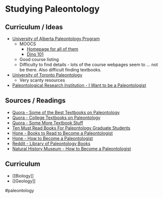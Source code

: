 # Studying Paleontology
## Curriculum / Ideas
- [University of Alberta Paleontology Program](https://www.ualberta.ca/science/dinosaurs/study-paleontology.html)
	- MOOCS
		- [Homepage for all of them](https://www.ualberta.ca/admissions-programs/online-courses/index.html)
		- [Dino 101](https://www.ualberta.ca/admissions-programs/online-courses/dino101/index.html)
	- Good course listing
	- Difficulty to find details - lots of the course webpages seem to ... not be there. Also difficult finding textbooks.
- [University of Toronto Paleontology](https://future.utoronto.ca/undergraduate-programs/paleontology/)
	- Very scanty resources
- [Paleontological Research Institution - I Want to be a Paleontologist](https://www.priweb.org/blog-post/i-want-to-be-a-paleontologist)

	
## Sources / Readings
- [Quora - Some of the Best Textbooks on Paleontology](https://www.quora.com/What-are-some-of-the-best-textbooks-on-paleontology)
- [Quora - College Textbooks on Paleontology](https://www.quora.com/What-are-the-most-popular-college-textbooks-used-in-Paleontology-programs-currently)
- [Quora - Some More Textbook Stuff](https://www.quora.com/What-are-some-good-books-on-Paleontology-preferrably-some-that-are-used-as-textbooks-in-colleges)
- [Ten Must Read Books For Paleontology Graduate Students](https://markpatzkowsky.weebly.com/lab-blog/ten-must-read-books-for-paleontology-graduate-students)
- [Hone - Books to Read to Become a Paleontologist](https://archosaurmusings.wordpress.com/2020/04/14/books-to-read-to-become-a-palaeontologist/)
- [Hone - How to Become a Paleontologist](https://archosaurmusings.wordpress.com/2018/07/04/how-do-i-become-a-palaeontologist/)
- [Reddit - Library of Paleontology Books](https://www.reddit.com/r/Paleontology/comments/g69bl1/library_of_paleontology_books/)
- [Natural History Museum - How to Become a Paleontologist](https://www.nhm.ac.uk/discover/how-to-become-a-palaeontologist.html)


## Curriculum
- [[Biology]]
- [[Geology]]

#paleontology 